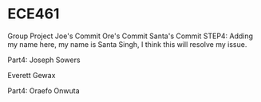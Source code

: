 # ECE461
Group Project
Joe's Commit
Ore's Commit
Santa's Commit
STEP4:
Adding my name here, 
my name is Santa Singh, 
I think this will resolve my issue.


Part4: 
Joseph Sowers

Everett Gewax


Part4:
Oraefo Onwuta

